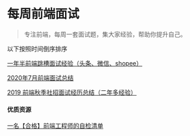 # 每周前端面试
> 专注前端，每周一套面试题，集大家经验，帮助你提升自己。

以下按照时间倒序排序

[一年半前端跳槽面试经验（头条、微信、shopee）](https://juejin.im/post/6844904095564709896)

[2020年7月前端面试总结](http://www.wclimb.site/2020/07/28/2020-07-interview/#more)

[2019 前端秋季社招面试经历总结（二年多经验）](https://juejin.im/post/6844903950487912462)


#### 优质资源

[一名【合格】前端工程师的自检清单](https://juejin.im/post/6844903830887366670#heading-55)

